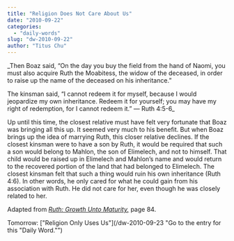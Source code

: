 ```yaml
---
title: "Religion Does Not Care About Us"
date: "2010-09-22"
categories: 
  - "daily-words"
slug: "dw-2010-09-22"
author: "Titus Chu"
---
```


_Then Boaz said, “On the day you buy the field from the hand of Naomi, you must also acquire Ruth the Moabitess, the widow of the deceased, in order to raise up the name of the deceased on his inheritance.”

The kinsman said, “I cannot redeem it for myself, because I would jeopardize my own inheritance. Redeem it for yourself; you may have my right of redemption, for I cannot redeem it.” — Ruth 4:5-6_

Up until this time, the closest relative must have felt very fortunate that Boaz was bringing all this up. It seemed very much to his benefit. But when Boaz brings up the idea of marrying Ruth, this closer relative declines. If the closest kinsman were to have a son by Ruth, it would be required that such a son would belong to Mahlon, the son of Elimelech, and not to himself. That child would be raised up in Elimelech and Mahlon’s name and would return to the recovered portion of the land that had belonged to Elimelech. The closest kinsman felt that such a thing would ruin his own inheritance (Ruth 4:6). In other words, he only cared for what he could gain from his association with Ruth. He did not care for her, even though he was closely related to her.

Adapted from _[Ruth: Growth Unto Maturity](/book-ruth/ "Go to the listing for this book.")[,](/book-journey/ "Go to the listing for this book.")_ page 84.

Tomorrow: ["Religion Only Uses Us"](/dw-2010-09-23 "Go to the entry for this "Daily Word."")
